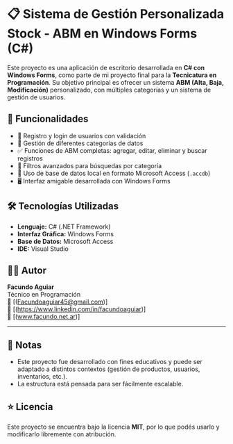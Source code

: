 # 📋 Sistema de Gestión Personalizada Stock - ABM en Windows Forms (C#)

Este proyecto es una aplicación de escritorio desarrollada en **C# con Windows Forms**, como parte de mi proyecto final para la **Tecnicatura en Programación**. Su objetivo principal es ofrecer un sistema **ABM (Alta, Baja, Modificación)** personalizado, con múltiples categorías y un sistema de gestión de usuarios.

## 🎯 Funcionalidades

- 🔐 Registro y login de usuarios con validación
- 📁 Gestión de diferentes categorías de datos
- ✅ Funciones de ABM completas: agregar, editar, eliminar y buscar registros
- 🔎 Filtros avanzados para búsquedas por categoría
- 💾 Uso de base de datos local en formato Microsoft Access (`.accdb`)
- 🖥️ Interfaz amigable desarrollada con Windows Forms

## 🛠️ Tecnologías Utilizadas

- **Lenguaje:** C# (.NET Framework)
- **Interfaz Gráfica:** Windows Forms
- **Base de Datos:** Microsoft Access
- **IDE:** Visual Studio


## 👨‍💻 Autor

**Facundo Aguiar**  
Técnico en Programación  
📧 [(Facundoaguiar45@gmail.com)]  
🔗 [(https://www.linkedin.com/in/facundoaguiar)]  
🔗 [(www.facundo.net.ar)]

---

## 📌 Notas

- Este proyecto fue desarrollado con fines educativos y puede ser adaptado a distintos contextos (gestión de productos, usuarios, inventarios, etc.).
- La estructura está pensada para ser fácilmente escalable.

## ⭐ Licencia

Este proyecto se encuentra bajo la licencia **MIT**, por lo que podés usarlo y modificarlo libremente con atribución.
